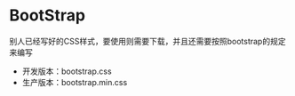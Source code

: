 # BootStrap

别人已经写好的CSS样式，要使用则需要下载，并且还需要按照bootstrap的规定来编写

- 开发版本：bootstrap.css
- 生产版本：bootstrap.min.css
